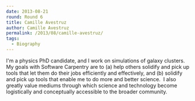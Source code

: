 ```yaml
---
date: 2013-08-21
round: Round 6
title: Camille Avestruz
author: Camille Avestruz
permalink: /2013/08/camille-avestruz/
tags:
  - Biography
---
```

I'm a physics PhD candidate, and I work on simulations of galaxy clusters.  My goals with Software Carpentry are to (a) help others solidify and pick up tools that let them do their jobs efficiently and effectively, and (b) solidify and pick up tools that enable me to do more and better science.  I also greatly value mediums through which science and technology become logistically and conceptually accessible to the broader community.
